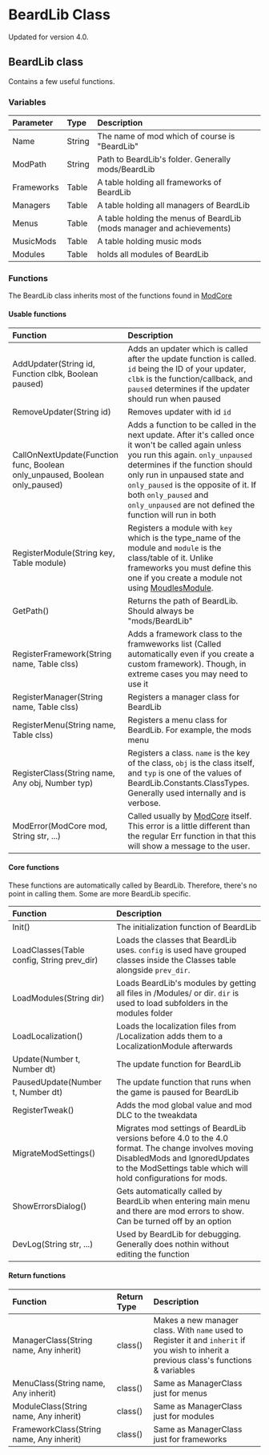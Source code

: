 # BeardLib Class

Updated for version 4.0.

## BeardLib class

Contains a few useful functions.

### Variables

| Parameter | Type | Description |
| :--- | :--- | :--- |
| Name | String | The name of mod which of course is "BeardLib" |
| ModPath | String | Path to BeardLib's folder. Generally mods/BeardLib |
| Frameworks | Table | A table holding all frameworks of BeardLib |
| Managers | Table | A table holding all managers of BeardLib |
| Menus | Table | A table holding the menus of BeardLib \(mods manager and achievements\) |
| MusicMods | Table | A table holding music mods |
| Modules | Table | holds all modules of BeardLib |

### Functions

The BeardLib class inherits most of the functions found in [ModCore](https://luffyyy.gitbook.io/beardlib/api/modcore#functions)

#### Usable functions

| Function | Description |
| :--- | :--- |
| AddUpdater\(String id, Function clbk, Boolean paused\) | Adds an updater which is called after the update function is called. `id` being the ID of your updater, `clbk` is the function/callback, and `paused` determines if the updater should run when paused |
| RemoveUpdater\(String id\) | Removes updater with id `id` |
| CallOnNextUpdate\(Function func, Boolean only\_unpaused, Boolean only\_paused\) | Adds a function to be called in the next update. After it's called once it won't be called again unless you run this again. `only_unpaused` determines if the function should only run in unpaused state and `only_paused` is the opposite of it. If both `only_paused` and `only_unpaused` are not defined the function will run in both |
| RegisterModule\(String key, Table module\) | Registers a module with `key` which is the type\_name of the module and `module` is the class/table of it. Unlike frameworks you must define this one if you create a module not using [MoudlesModule](https://luffyyy.gitbook.io/beardlib/modules/modulesmodule). |
| GetPath\(\) | Returns the path of BeardLib. Should always be "mods/BeardLib" |
| RegisterFramework\(String name, Table clss\) | Adds a framework class to the framweworks list \(Called automatically even if you create a custom framework\). Though, in extreme cases you may need to use it |
| RegisterManager\(String name, Table clss\) | Registers a manager class for BeardLib |
| RegisterMenu\(String name, Table clss\) | Registers a menu class for BeardLib. For example, the mods menu |
| RegisterClass\(String name, Any obj, Number typ\) | Registers a class. `name` is the key of the class, `obj` is the class itself, and `typ` is one of the values of BeardLib.Constants.ClassTypes. Generally used internally and is verbose. |
| ModError\(ModCore mod, String str, ...\) | Called usually by [ModCore](https://luffyyy.gitbook.io/beardlib/api/modcore#functions) itself. This error is a little different than the regular Err function in that this will show a message to the user. |

#### Core functions

These functions are automatically called by BeardLib. Therefore, there's no point in calling them. Some are more BeardLib specific.

| Function | Description |
| :--- | :--- |
| Init\(\) | The initialization function of BeardLib |
| LoadClasses\(Table config, String prev\_dir\) | Loads the classes that BeardLib uses. `config` is used have grouped classes inside the Classes table alongside `prev_dir`. |
| LoadModules\(String dir\) | Loads BeardLib's modules by getting all files in /Modules/ or dir. `dir` is used to load subfolders in the modules folder |
| LoadLocalization\(\) | Loads the localization files from /Localization adds them to a LocalizationModule afterwards |
| Update\(Number t, Number dt\) | The update function for BeardLib |
| PausedUpdate\(Number t, Number dt\) | The update function that runs when the game is paused for BeardLib |
| RegisterTweak\(\) | Adds the mod global value and mod DLC to the tweakdata |
| MigrateModSettings\(\) | Migrates mod settings of BeardLib versions before 4.0 to the 4.0 format. The change involves moving DisabledMods and IgnoredUpdates to the ModSettings table which will hold configurations for mods. |
| ShowErrorsDialog\(\) | Gets automatically called by BeardLib when entering main menu and there are mod errors to show. Can be turned off by an option |
| DevLog\(String str, ...\) | Used by BeardLib for debugging. Generally does nothin without editing the function |

#### Return functions

| Function | Return Type | Description |
| :--- | :--- | :--- |
| ManagerClass\(String name, Any inherit\) | class\(\) | Makes a new manager class. With `name` used to Register it and `inherit` if you wish to inherit a previous class's functions & variables |
| MenuClass\(String name, Any inherit\) | class\(\) | Same as ManagerClass just for menus |
| ModuleClass\(String name, Any inherit\) | class\(\) | Same as ManagerClass just for modules |
| FrameworkClass\(String name, Any inherit\) | class\(\) | Same as ManagerClass just for frameworks |

